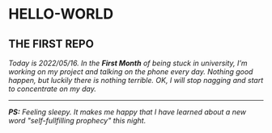 # HELLO-WORLD
## THE FIRST REPO
_Today is 2022/05/16. In the **First Month** of being stuck in university, I’m working on my project and talking on the phone every day._
_Nothing good happen, but luckily there is nothing terrible._
_OK, I will stop nagging and start to concentrate on my day._

---
_**PS:** Feeling sleepy. It makes me happy that I have learned about a new word "self-fullfilling prophecy" this night._

